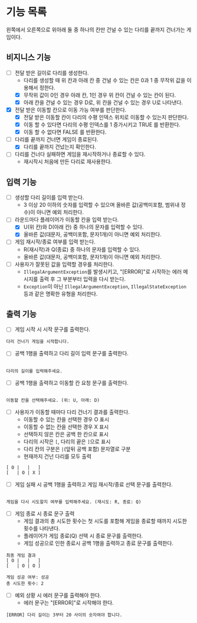 # 기능 목록
왼쪽에서 오른쪽으로 위아래 둘 중 하나의 칸만 건널 수 있는 다리를 끝까지 건너가는 게임이다.

## 비지니스 기능
* [ ] 전달 받은 길이로 다리를 생성한다.
  - 다리를 생성할 때 위 칸과 아래 칸 중 건널 수 있는 칸은 0과 1 중 무작위 값을 이용해서 정한다.
  * [x] 무작위 값이 0인 경우 아래 칸, 1인 경우 위 칸이 건널 수 있는 칸이 된다.
  * [x] 아래 칸을 건널 수 있는 경우 D로, 위 칸을 건널 수 있는 경우 U로 나타낸다.
* [x] 전달 받은 이동할 칸으로 이동 가능 여부를 판단한다.
  * [x] 전달 받은 이동할 칸이 다리의 수평 인덱스 위치로 이동할 수 있는지 판단한다.
  * [x] 이동 할 수 있다면 다리의 수평 인덱스를 1 증가시키고 TRUE 를 반환한다.
  * [x] 이동 할 수 없다면 FALSE 를 반환한다.
* [ ] 다리를 끝까지 건너면 게임이 종료된다.
  * [x] 다리를 끝까지 건넜는지 확인한다.
* [ ] 다리를 건너다 실패하면 게임을 재시작하거나 종료할 수 있다.
  - 재시작시 처음에 만든 다리로 재사용한다.

## 입력 기능
* [ ] 생성할 다리 길이를 입력 받는다. 
  - 3 이상 20 이하의 숫자를 입력할 수 있으며 올바른 값(공백미포함, 범위내 정수)이 아니면 예외 처리한다.
* [ ] 라운드마다 플레이어가 이동할 칸을 입력 받는다. 
  * [x] U(위 칸)와 D(아래 칸) 중 하나의 문자를 입력할 수 있다.
  * [x] 올바른 값(대문자, 공백미포함, 문자1개)이 아니면 예외 처리한다.
* [ ] 게임 재시작/종료 여부를 입력 받는다. 
  - R(재시작)과 Q(종료) 중 하나의 문자를 입력할 수 있다.
  - 올바른 값(대문자, 공백미포함, 문자1개)이 아니면 예외 처리한다.
* [ ] 사용자가 잘못된 값을 입력할 경우를 처리한다.
  - `IllegalArgumentException`를 발생시키고, "[ERROR]"로 시작하는 에러 메시지를 출력 후 그 부분부터 입력을 다시 받는다.
  - `Exception`이 아닌 `IllegalArgumentException`, `IllegalStateException` 등과 같은 명확한 유형을 처리한다.

## 출력 기능
* [ ] 게임 시작 시 시작 문구를 출력한다.
```
다리 건너기 게임을 시작합니다.
```


* [ ] 공백 1행을 출력하고 다리 길이 입력 문구를 출력한다.
```

다리의 길이를 입력해주세요.
```


* [ ] 공백 1행을 출력하고 이동할 칸 요청 문구를 출력한다.
```

이동할 칸을 선택해주세요. (위: U, 아래: D)
```


* [ ] 사용자가 이동할 때마다 다리 건너기 결과를 출력한다.
  - 이동할 수 있는 칸을 선택한 경우 O 표시
  - 이동할 수 없는 칸을 선택한 경우 X 표시
  - 선택하지 않은 칸은 공백 한 칸으로 표시
  - 다리의 시작은 `[`, 다리의 끝은 `]`으로 표시
  - 다리 칸의 구분은 ` | `(앞뒤 공백 포함) 문자열로 구분
  - 현재까지 건넌 다리를 모두 출력
```
[ O |   |   ]
[   | O | X ]
```


* [ ] 게임 실패 시 공백 1행을 출력하고 게임 재시작/종료 선택 문구를 출력한다.
```

게임을 다시 시도할지 여부를 입력해주세요. (재시도: R, 종료: Q)
```


*[ ] 게임 종료 시 종료 문구 출력
  - 게임 결과의 총 시도한 횟수는 첫 시도를 포함해 게임을 종료할 때까지 시도한 횟수를 나타낸다.
  - 플레이어가 게임 종료(Q) 선택 시 종료 문구를 출력한다.
  - 게임 성공으로 인한 종료시 공백 1행을 출력하고 종료 문구를 출력한다.
```
최종 게임 결과
[ O |   |   ]
[   | O | O ]

게임 성공 여부: 성공
총 시도한 횟수: 2
```


* [ ] 예외 상황 시 에러 문구를 출력해야 한다.
  - 에러 문구는 "[ERROR]"로 시작해야 한다.
```
[ERROR] 다리 길이는 3부터 20 사이의 숫자여야 합니다.
```